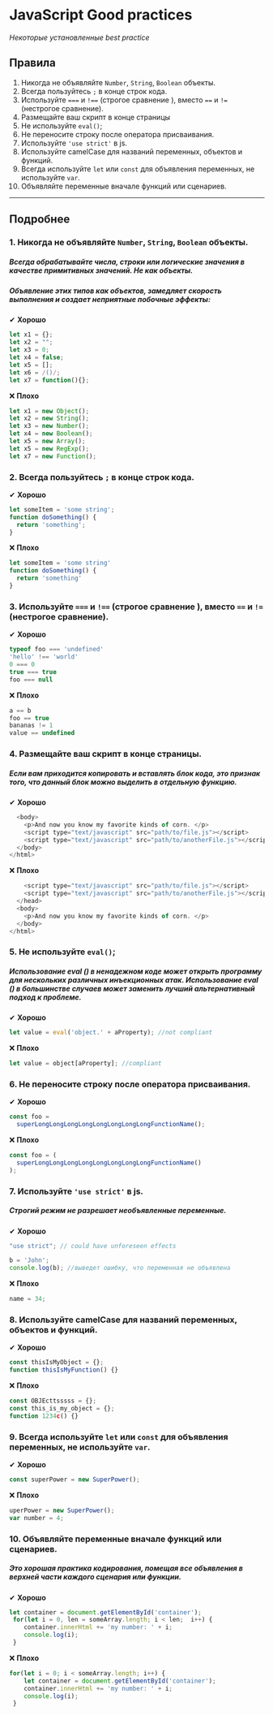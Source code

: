 # JavaScript Good practices

*Некоторые установленные best practice*

## Правила

1. Никогда не объявляйте `Number`, `String`, `Boolean` объекты.
2. Всегда пользуйтесь `;` в конце строк кода.
3. Используйте `===` и `!==` (строгое сравнение ), вместо `==` и `!=` (нестрогое сравнение).
4. Размещайте ваш скрипт в конце страницы
5. Не используйте `eval()`;
6. Не переносите строку после оператора присваивания.
7. Используйте `'use strict'` в js.
8. Используйте camelCase для названий переменных, объектов и функций.
9. Всегда используйте `let` или `const` для объявления переменных, не используйте `var`.
10. Объявляйте переменные вначале функций или сценариев.
___
## Подробнее

### 1. Никогда не объявляйте `Number`, `String`, `Boolean` объекты.
##### Всегда обрабатывайте числа, строки или логические значения в качестве примитивных значений. Не как объекты.

##### Объявление этих типов как объектов, замедляет скорость выполнения и создает неприятные побочные эффекты:

✔ **Хорошо**
```js
let x1 = {};
let x2 = "";
let x3 = 0;
let x4 = false;
let x5 = [];
let x6 = /()/;
let x7 = function(){};
```
❌ **Плохо**
```js
let x1 = new Object();
let x2 = new String();
let x3 = new Number();
let x4 = new Boolean();
let x5 = new Array();
let x5 = new RegExp();
let x7 = new Function();
```

### 2. Всегда пользуйтесь `;` в конце строк кода.
✔ **Хорошо**
```js
let someItem = 'some string';
function doSomething() {
  return 'something';
}
```
❌ **Плохо**
```js
let someItem = 'some string'
function doSomething() {
  return 'something'
}
```

### 3. Используйте `===` и `!==` (строгое сравнение ), вместо `==` и `!=` (нестрогое сравнение).
✔ **Хорошо**
```js
typeof foo === 'undefined'
'hello' !== 'world'
0 === 0
true === true
foo === null
```
❌ **Плохо**
```js
a == b 
foo == true
bananas != 1
value == undefined
```

### 4. Размещайте ваш скрипт в конце страницы.
##### Если вам приходится копировать и вставлять блок кода, это признак того, что данный блок можно выделить в отдельную функцию.
✔ **Хорошо**
```js
  <body>
    <p>And now you know my favorite kinds of corn. </p>
    <script type="text/javascript" src="path/to/file.js"></script>
    <script type="text/javascript" src="path/to/anotherFile.js"></script>
  </body>
</html>
```
❌ **Плохо**
```js
    <script type="text/javascript" src="path/to/file.js"></script>
    <script type="text/javascript" src="path/to/anotherFile.js"></script>
  </head>
  <body>
    <p>And now you know my favorite kinds of corn. </p>
  </body>
</html>
```
### 5. Не используйте `eval()`;
##### Использование eval () в ненадежном коде может открыть программу для нескольких различных инъекционных атак. Использование eval () в большинстве случаев может заменить лучший альтернативный подход к проблеме.
✔ **Хорошо**
```js
let value = eval('object.' + aProperty); //not compliant
```
❌ **Плохо**
```js
let value = object[aProperty]; //compliant
```
### 6.  Не переносите строку после оператора присваивания.
✔ **Хорошо**
```js
const foo =
  superLongLongLongLongLongLongLongLongFunctionName();
```
❌ **Плохо**
```js
const foo = (
  superLongLongLongLongLongLongLongLongFunctionName()
);
```
### 7. Используйте `'use strict'` в js.
##### Строгий режим не разрешает необъявленные переменные.
✔ **Хорошо**
```js
"use strict"; // could have unforeseen effects

b = 'John';
console.log(b); //выведет ошибку, что переменная не объявлена
```
❌ **Плохо**
```js
name = 34;
```

### 8. Используйте camelCase для названий переменных, объектов и функций.
✔ **Хорошо**
```js
const thisIsMyObject = {};
function thisIsMyFunction() {}
```
❌ **Плохо**
```js
const OBJEcttsssss = {};
const this_is_my_object = {};
function 1234c() {}
```

### 9. Всегда используйте `let` или `const` для объявления переменных, не используйте `var`.
✔ **Хорошо**
```js
const superPower = new SuperPower();
```
❌ **Плохо**
```js
uperPower = new SuperPower();
var number = 4;
```

### 10. Объявляйте переменные вначале функций или сценариев.
##### Это хорошая практика кодирования, помещая все объявления в верхней части каждого сценария или функции.

✔ **Хорошо**
```js
let container = document.getElementById('container');
 for(let i = 0, len = someArray.length; i < len;  i++) {
    container.innerHtml += 'my number: ' + i;
    console.log(i);
 }
```
❌ **Плохо**
```js
for(let i = 0; i < someArray.length; i++) {
    let container = document.getElementById('container');
    container.innerHtml += 'my number: ' + i;
    console.log(i);
 }
```